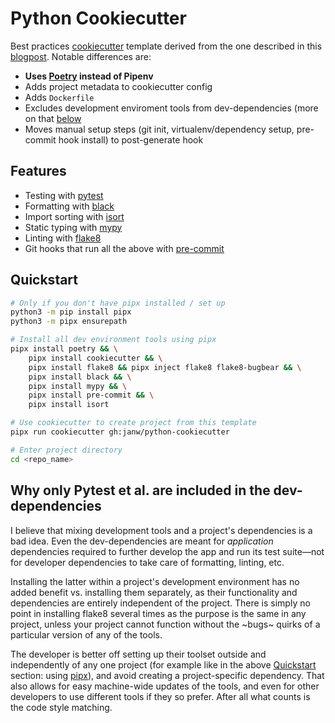 # Python Cookiecutter

Best practices [cookiecutter](https://github.com/audreyr/cookiecutter) template derived from the one described in this [blogpost](https://sourcery.ai/blog/python-best-practices/). Notable differences are:

- **Uses [Poetry](https://poetry.eustace.io/) instead of Pipenv**
- Adds project metadata to cookiecutter config
- Adds `Dockerfile`
- Excludes development enviroment tools from dev-dependencies (more on that [below](#why-include-only-pytest-in-the-dev-dependencies)
- Moves manual setup steps (git init, virtualenv/dependency setup, pre-commit hook install) to post-generate hook

## Features

- Testing with [pytest](https://docs.pytest.org/en/latest/)
- Formatting with [black](https://github.com/psf/black)
- Import sorting with [isort](https://github.com/timothycrosley/isort)
- Static typing with [mypy](http://mypy-lang.org/)
- Linting with [flake8](http://flake8.pycqa.org/en/latest/)
- Git hooks that run all the above with [pre-commit](https://pre-commit.com/)

## Quickstart

```sh
# Only if you don't have pipx installed / set up
python3 -m pip install pipx
python3 -m pipx ensurepath

# Install all dev environment tools using pipx
pipx install poetry && \
    pipx install cookiecutter && \
    pipx install flake8 && pipx inject flake8 flake8-bugbear && \
    pipx install black && \
    pipx install mypy && \
    pipx install pre-commit && \
    pipx install isort

# Use cookiecutter to create project from this template
pipx run cookiecutter gh:janw/python-cookiecutter

# Enter project directory
cd <repo_name>
```

## Why only Pytest et al. are included in the dev-dependencies

I believe that mixing development tools and a project's dependencies is a bad idea. Even the dev-dependencies are meant for *application* dependencies required to further develop the app and run its test suite—not for developer dependencies to take care of formatting, linting, etc.

Installing the latter within a project's development environment has no added benefit vs. installing them separately, as their functionality and dependencies are entirely independent of the project. There is simply no point in installing flake8 several times as the purpose is the same in any project, unless your project cannot function without the ~bugs~ quirks of a particular version of any of the tools.

The developer is better off setting up their toolset outside and independently of any one project (for example like in the above [Quickstart](#quickstart) section: using [pipx](https://pipxproject.github.io/pipx/)), and avoid creating a project-specific dependency. That also allows for easy machine-wide updates of the tools, and even for other developers to use different tools if they so prefer. After all what counts is the code style matching.
